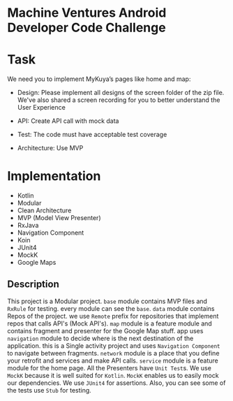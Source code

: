 # Machine Ventures Android Developer Code Challenge

# Task
We need you to implement MyKuya’s pages like home and map:
  - Design: Please implement all designs of the screen folder of the zip file. We've also shared a screen recording for you to better understand the User Experience

  - API: Create API call with mock data
  - Test: The code must have acceptable test coverage
  - Architecture: Use MVP

# Implementation
- Kotlin
- Modular
- Clean Architecture
- MVP (Model View Presenter)
- RxJava
- Navigation Component
- Koin
- JUnit4
- MockK
- Google Maps

## Description
This project is a Modular project. 
`base` module contains MVP files and `RxRule` for testing. every module can see the `base`.
`data` module contains Repos of the project. we use `Remote` prefix for repositories that implement
repos that calls API's (Mock API's).
`map` module is a feature module and contains fragment and presenter for the Google Map stuff.
app uses `navigation` module to decide where is the next destination of the application.
this is a Single activity project and uses `Navigation Component` to navigate between fragments.
`network` module is a place that you define your retrofit and services and make API calls.
`service` module is a feature module for the home page.
All the Presenters have `Unit Test`s. We use `MockK` because it is well suited for `Kotlin`. `MockK`
enables us to easily mock our dependencies. We use `JUnit4` for assertions. Also, you can see
some of the tests use `Stub` for testing.
